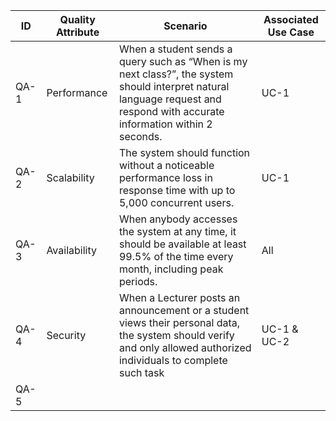 | ID | Quality Attribute | Scenario | Associated Use Case |
| -- | ----------------- | -------- | ------------------- |
| QA-1 | Performance | When a student sends a query such as “When is my next class?”, the system should interpret natural language request and respond with accurate information within 2 seconds. | UC-1 |
| QA-2 | Scalability | The system should function without a noticeable performance loss in response time with up to 5,000 concurrent users. | UC-1 |
| QA-3 | Availability | When anybody accesses the system at any time, it should be available at least 99.5% of the time every month, including peak periods. | All |
| QA-4 | Security | When a Lecturer posts an announcement or a student views their personal data, the system should verify and only allowed authorized individuals to complete such task | UC-1 & UC-2 |
| QA-5 |  |  |  |
